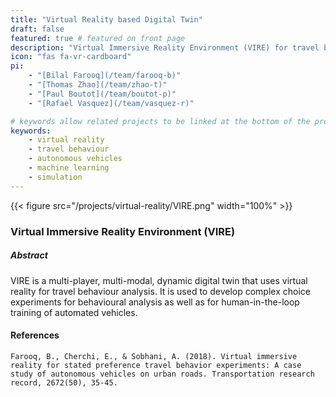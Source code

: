 ```yaml
---
title: "Virtual Reality based Digital Twin"
draft: false
featured: true # featured on front page
description: "Virtual Immersive Reality Environment (VIRE) for travel behaviour experiments."
icon: "fas fa-vr-cardboard"
pi:
    - "[Bilal Farooq](/team/farooq-b)"
    - "[Thomas Zhao](/team/zhao-t)"
    - "[Paul Boutot](/team/boutot-p)"
    - "[Rafael Vasquez](/team/vasquez-r)"

# keywords allow related projects to be linked at the bottom of the project page
keywords:
    - virtual reality
    - travel behaviour
    - autonomous vehicles
    - machine learning
    - simulation
---
```

{{< figure src="/projects/virtual-reality/VIRE.png" width="100%" >}}

### Virtual Immersive Reality Environment (VIRE)

##### Abstract
VIRE is a multi-player, multi-modal, dynamic digital twin that uses virtual reality for travel behaviour analysis. It is used to develop complex choice experiments for behavioural analysis as well as for human-in-the-loop training of automated vehicles.

#### References
    Farooq, B., Cherchi, E., & Sobhani, A. (2018). Virtual immersive reality for stated preference travel behavior experiments: A case study of autonomous vehicles on urban roads. Transportation research record, 2672(50), 35-45.
